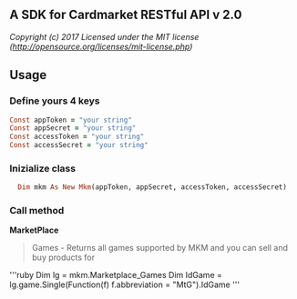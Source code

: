 ## A SDK for Cardmarket RESTful API v 2.0

*Copyright (c) 2017 Licensed under the MIT license (http://opensource.org/licenses/mit-license.php)*

## Usage

### Define yours 4 keys
```ruby
Const appToken = "your string"
Const appSecret = "your string"
Const accessToken = "your string"
Const accessSecret = "your string"
```

### Inizialize class
```ruby
  Dim mkm As New Mkm(appToken, appSecret, accessToken, accessSecret)
```

### Call method

**MarketPlace**

> Games - Returns all games supported by MKM and you can sell and buy products for

'''ruby
Dim lg = mkm.Marketplace_Games
Dim IdGame = lg.game.Single(Function(f) f.abbreviation = "MtG").IdGame
'''

    
